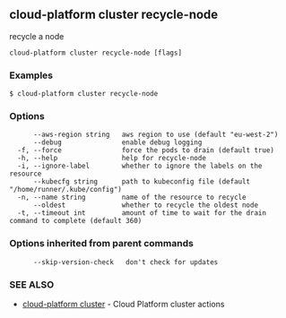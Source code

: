 ## cloud-platform cluster recycle-node

recycle a node

```
cloud-platform cluster recycle-node [flags]
```

### Examples

```
$ cloud-platform cluster recycle-node

```

### Options

```
      --aws-region string   aws region to use (default "eu-west-2")
      --debug               enable debug logging
  -f, --force               force the pods to drain (default true)
  -h, --help                help for recycle-node
  -i, --ignore-label        whether to ignore the labels on the resource
      --kubecfg string      path to kubeconfig file (default "/home/runner/.kube/config")
  -n, --name string         name of the resource to recycle
      --oldest              whether to recycle the oldest node
  -t, --timeout int         amount of time to wait for the drain command to complete (default 360)
```

### Options inherited from parent commands

```
      --skip-version-check   don't check for updates
```

### SEE ALSO

* [cloud-platform cluster](cloud-platform_cluster.md)	 - Cloud Platform cluster actions

